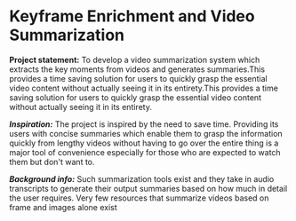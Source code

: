 # Keyframe Enrichment and Video Summarization
**Project statement:** To develop a video summarization system which extracts  the key moments from videos and generates summaries.This provides a time  saving solution for users to quickly grasp the essential video content without  actually seeing it in its entirety.This provides a time saving solution for users to quickly grasp the essential video content without actually seeing it in its entirety. 

**_Inspiration:_** The project is inspired by the need to save time. Providing its users with concise 
summaries which enable them to grasp the information quickly from lengthy videos without 
having to go over the entire thing is a major tool of convenience especially for those who are 
expected to watch them but don't want to. 
 
**_Background info:_** Such summarization tools exist and they take in audio transcripts to generate 
their output summaries based on how much in detail the user requires. Very few resources that 
summarize videos based on frame and images alone exist
